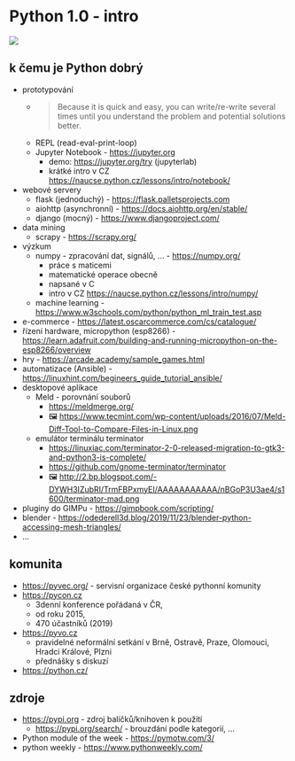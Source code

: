 # Python 1.0 - intro

![](https://www.python.org/static/community_logos/python-logo-master-v3-TM-flattened.png)

## k čemu je Python dobrý
- prototypování
  - > Because it is quick and easy, you can write/re-write several times until you understand the problem and potential solutions better.
  - REPL (read-eval-print-loop)
  - Jupyter Notebook - https://jupyter.org
    - demo: https://jupyter.org/try (jupyterlab)
    - krátké intro v CZ https://naucse.python.cz/lessons/intro/notebook/
- webové servery
  - flask (jednoduchý) - https://flask.palletsprojects.com
  - aiohttp (asynchronní) - https://docs.aiohttp.org/en/stable/
  - django (mocný) - https://www.djangoproject.com/
- data mining
  - scrapy - https://scrapy.org/
- výzkum
  - numpy - zpracování dat, signálů, ... - https://numpy.org/
    - práce s maticemi
    - matematické operace obecně
    - napsané v C
    - intro v CZ https://naucse.python.cz/lessons/intro/numpy/
  - machine learning - https://www.w3schools.com/python/python_ml_train_test.asp
- e-commerce - https://latest.oscarcommerce.com/cs/catalogue/
- řízení hardware, micropython (esp8266) - https://learn.adafruit.com/building-and-running-micropython-on-the-esp8266/overview
- hry - https://arcade.academy/sample_games.html
- automatizace (Ansible) - https://linuxhint.com/begineers_guide_tutorial_ansible/
- desktopové aplikace
  - Meld - porovnání souborů
    - https://meldmerge.org/
    - 🖼 https://www.tecmint.com/wp-content/uploads/2016/07/Meld-Diff-Tool-to-Compare-Files-in-Linux.png
  - emulátor terminálu terminator
    - https://linuxiac.com/terminator-2-0-released-migration-to-gtk3-and-python3-is-complete/
    - https://github.com/gnome-terminator/terminator
    - 🖼 http://2.bp.blogspot.com/-DYWH3IZubRI/TrmFBPxmyEI/AAAAAAAAAAA/nBGoP3U3ae4/s1600/terminator-mad.png
- pluginy do GIMPu - https://gimpbook.com/scripting/
- blender - https://odederell3d.blog/2019/11/23/blender-python-accessing-mesh-triangles/
- ...

## komunita
- https://pyvec.org/ - servisní organizace české pythonní komunity
- https://pycon.cz
  - 3denní konference pořádaná v ČR,
  - od roku 2015,
  - 470 účastníků (2019)
- https://pyvo.cz
  - pravidelné neformální setkání v Brně, Ostravě, Praze, Olomouci, Hradci Králové, Plzni
  - přednášky s diskuzí
- https://python.cz/

## zdroje
- https://pypi.org - zdroj balíčků/knihoven k použití
  - https://pypi.org/search/ - brouzdání podle kategorií, ...
- Python module of the week - https://pymotw.com/3/
- python weekly - https://www.pythonweekly.com/
